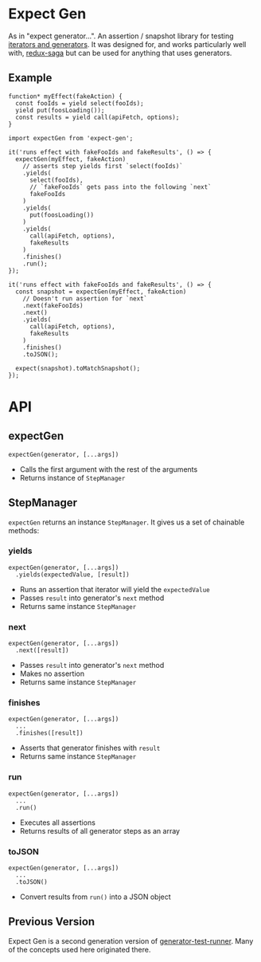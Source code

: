 # Expect Gen
As in "expect generator...". An assertion / snapshot library for testing [iterators and generators](https://developer.mozilla.org/en-US/docs/Web/JavaScript/Guide/Iterators_and_Generators).  It was designed for, and works particularly well with, [redux-saga](https://github.com/redux-saga/redux-saga) but can be used for anything that uses generators.

## Example
```es6
function* myEffect(fakeAction) {
  const fooIds = yield select(fooIds);
  yield put(foosLoading());
  const results = yield call(apiFetch, options);
}

import expectGen from 'expect-gen';

it('runs effect with fakeFooIds and fakeResults', () => {
  expectGen(myEffect, fakeAction)
    // asserts step yields first `select(fooIds)`
    .yields(
      select(fooIds),
      // `fakeFooIds` gets pass into the following `next`
      fakeFooIds
    )
    .yields(
      put(foosLoading())
    )
    .yields(
      call(apiFetch, options),
      fakeResults
    )
    .finishes()
    .run();
});

it('runs effect with fakeFooIds and fakeResults', () => {
  const snapshot = expectGen(myEffect, fakeAction)
    // Doesn't run assertion for `next`
    .next(fakeFooIds)
    .next()
    .yields(
      call(apiFetch, options),
      fakeResults
    )
    .finishes()
    .toJSON();

  expect(snapshot).toMatchSnapshot();
});
```


# API
## expectGen
`expectGen(generator, [...args])`
- Calls the first argument with the rest of the arguments
- Returns instance of `StepManager`

## StepManager
`expectGen` returns an instance `StepManager`.  It gives us a set of chainable methods:

### yields
```es6
expectGen(generator, [...args])
  .yields(expectedValue, [result])
```
- Runs an assertion that iterator will yield the `expectedValue`
- Passes `result` into generator's `next` method
- Returns same instance `StepManager`

### next
```es6
expectGen(generator, [...args])
  .next([result])
```
- Passes `result` into generator's `next` method
- Makes no assertion
- Returns same instance `StepManager`

### finishes
```es6
expectGen(generator, [...args])
  ...
  .finishes([result])
```
- Asserts that generator finishes with `result`
- Returns same instance `StepManager`

### run
```es6
expectGen(generator, [...args])
  ...
  .run()
```
- Executes all assertions
- Returns results of all generator steps as an array

### toJSON
```es6
expectGen(generator, [...args])
  ...
  .toJSON()
```
- Convert results from `run()` into a JSON object

## Previous Version
Expect Gen is a second generation version of [generator-test-runner](https://github.com/jimbol/generator-test-runner).  Many of the concepts used here originated there.

